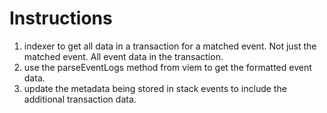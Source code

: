 # Instructions

1. indexer to get all data in a transaction for a matched event. Not just the matched event. All event data in the transaction.
2. use the parseEventLogs method from viem to get the formatted event data.
3. update the metadata being stored in stack events to include the additional transaction data.
